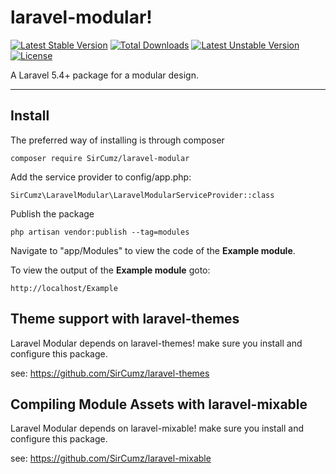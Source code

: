 laravel-modular!
===================
[![Latest Stable Version](https://poser.pugx.org/sircumz/laravel-modular/v/stable)](https://packagist.org/packages/sircumz/laravel-modular) [![Total Downloads](https://poser.pugx.org/sircumz/laravel-modular/downloads)](https://packagist.org/packages/sircumz/laravel-modular) [![Latest Unstable Version](https://poser.pugx.org/sircumz/laravel-modular/v/unstable)](https://packagist.org/packages/sircumz/laravel-modular) [![License](https://poser.pugx.org/sircumz/laravel-modular/license)](https://packagist.org/packages/sircumz/laravel-modular)

A Laravel 5.4+ package for a modular design.

----------

Install
-------
The preferred way of installing is through composer

    composer require SirCumz/laravel-modular

Add the service provider to config/app.php:

    SirCumz\LaravelModular\LaravelModularServiceProvider::class

Publish the package

    php artisan vendor:publish --tag=modules

Navigate to "app/Modules" to view the code of the **Example module**.

To view the output of the **Example module** goto:

    http://localhost/Example


Theme support with laravel-themes
-------
Laravel Modular depends on laravel-themes! make sure you install and configure this package.

see: https://github.com/SirCumz/laravel-themes

Compiling Module Assets with laravel-mixable
-------
Laravel Modular depends on laravel-mixable! make sure you install and configure this package.

see: https://github.com/SirCumz/laravel-mixable
